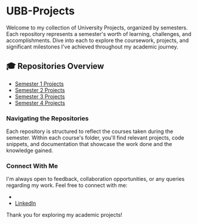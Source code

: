 # UBB-Projects

Welcome to my collection of University Projects, organized by semesters. Each repository represents a semester's worth of learning, challenges, and accomplishments. Dive into each to explore the coursework, projects, and significant milestones I've achieved throughout my academic journey.

## 🎓 Repositories Overview

- [Semester 1 Projects](https://github.com/IoanaBotezatu01/Semester-1)
- [Semester 2 Projects](https://github.com/IoanaBotezatu01/Semester-2)
- [Semester 3 Projects](https://github.com/IoanaBotezatu01/Semester-3)
- [Semester 4 Projects](https://github.com/IoanaBotezatu01/Semester-4)


### Navigating the Repositories

Each repository is structured to reflect the courses taken during the semester. Within each course's folder, you'll find relevant projects, code snippets, and documentation that showcase the work done and the knowledge gained.

### Connect With Me

I'm always open to feedback, collaboration opportunities, or any queries regarding my work. Feel free to connect with me:

- [Email]: [ioanabotezatu01@gmail.com]
- [LinkedIn](https://www.linkedin.com/in/ioana-botezatu-4854a42b9/)

Thank you for exploring my academic projects!
